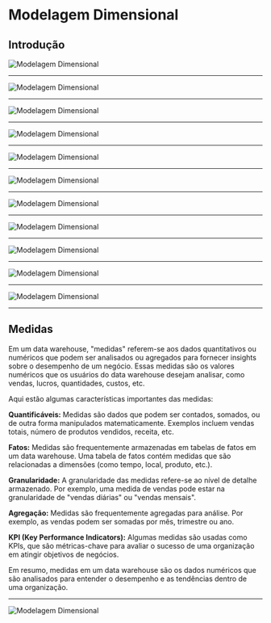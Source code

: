 # Modelagem Dimensional

## Introdução

![Modelagem Dimensional](../images/image1.png 'Modelagem Dimensional')

---

![Modelagem Dimensional](../images/image2.png 'Modelagem Dimensional')

---

![Modelagem Dimensional](../images/image3.png 'Modelagem Dimensional')

---

![Modelagem Dimensional](../images/image4.png 'Modelagem Dimensional')

---

![Modelagem Dimensional](../images/image5.png 'Modelagem Dimensional')

---

![Modelagem Dimensional](../images/image6.png 'Modelagem Dimensional')

---

![Modelagem Dimensional](../images/image7.png 'Modelagem Dimensional')

---

![Modelagem Dimensional](../images/image8.png 'Modelagem Dimensional')

---

![Modelagem Dimensional](../images/image9.png 'Modelagem Dimensional')

---

![Modelagem Dimensional](../images/image10.png 'Modelagem Dimensional')

---

![Modelagem Dimensional](../images/image11.png 'Modelagem Dimensional')

---

## Medidas

Em um data warehouse, "medidas" referem-se aos dados quantitativos ou numéricos que podem ser analisados ou agregados para fornecer insights sobre o desempenho de um negócio. Essas medidas são os valores numéricos que os usuários do data warehouse desejam analisar, como vendas, lucros, quantidades, custos, etc.

Aqui estão algumas características importantes das medidas:

**Quantificáveis:** Medidas são dados que podem ser contados, somados, ou de outra forma manipulados matematicamente. Exemplos incluem vendas totais, número de produtos vendidos, receita, etc.

**Fatos:** Medidas são frequentemente armazenadas em tabelas de fatos em um data warehouse. Uma tabela de fatos contém medidas que são relacionadas a dimensões (como tempo, local, produto, etc.).

**Granularidade:** A granularidade das medidas refere-se ao nível de detalhe armazenado. Por exemplo, uma medida de vendas pode estar na granularidade de "vendas diárias" ou "vendas mensais".

**Agregação:** Medidas são frequentemente agregadas para análise. Por exemplo, as vendas podem ser somadas por mês, trimestre ou ano.

**KPI (Key Performance Indicators):** Algumas medidas são usadas como KPIs, que são métricas-chave para avaliar o sucesso de uma organização em atingir objetivos de negócios.

Em resumo, medidas em um data warehouse são os dados numéricos que são analisados para entender o desempenho e as tendências dentro de uma organização.

---

![Modelagem Dimensional](../images/image12.png 'Modelagem Dimensional')